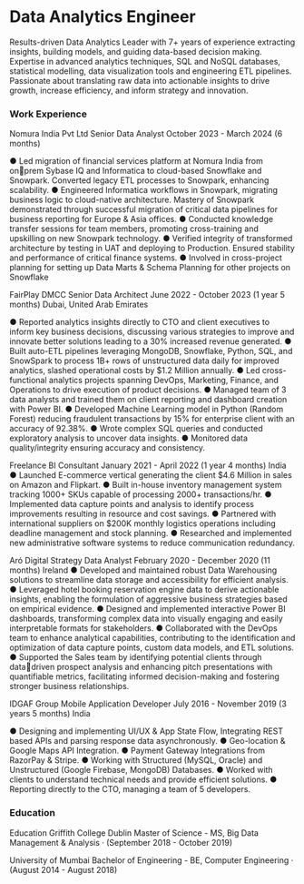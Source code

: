 # Data Analytics Engineer

Results-driven Data Analytics Leader with 7+ years of experience extracting insights, building models, and guiding data-based decision making. 
Expertise in advanced analytics techniques, SQL and NoSQL databases, statistical modelling, data visualization tools and engineering ETL pipelines.
Passionate about translating raw data into actionable insights to drive growth, increase efficiency, and inform strategy and innovation.

### Work Experience

Nomura India Pvt Ltd
Senior Data Analyst
October 2023 - March 2024 (6 months)

● Led migration of financial services platform at Nomura India from onprem Sybase IQ and Informatica to cloud-based Snowflake and Snowpark.
Converted legacy ETL processes to Snowpark, enhancing scalability.
● Engineered Informatica workflows in Snowpark, migrating business logic
to cloud-native architecture. Mastery of Snowpark demonstrated through
successful migration of critical data pipelines for business reporting for Europe
& Asia offices.
● Conducted knowledge transfer sessions for team members, promoting
cross-training and upskilling on new Snowpark technology.
● Verified integrity of transformed architecture by testing in UAT and deploying
to Production. Ensured stability and performance of critical finance systems.
● Involved in cross-project planning for setting up Data Marts & Schema
Planning for other projects on Snowflake

FairPlay DMCC
Senior Data Architect
June 2022 - October 2023 (1 year 5 months)
Dubai, United Arab Emirates

● Reported analytics insights directly to CTO and client executives to inform
key business decisions, discussing various strategies to improve and innovate
better solutions leading to a 30% increased revenue generated.
● Built auto-ETL pipelines leveraging MongoDB, Snowflake, Python, SQL,
and SnowSpark to process 1B+ rows of unstructured data daily for improved
analytics, slashed operational costs by $1.2 Million annually. 
● Led cross-functional analytics projects spanning DevOps, Marketing,
Finance, and Operations to drive execution of product decisions.
● Managed team of 3 data analysts and trained them on client reporting and
dashboard creation with Power BI.
● Developed Machine Learning model in Python (Random Forest) reducing
fraudulent transactions by 15% for enterprise client with an accuracy of
92.38%.
● Wrote complex SQL queries and conducted exploratory analysis to uncover
data insights.
● Monitored data quality/integrity ensuring accuracy and consistency.


Freelance BI Consultant
January 2021 - April 2022 (1 year 4 months)
India
● Launched E-commerce vertical generating the client $4.6 Million in sales on
Amazon and Flipkart.
● Built in-house inventory management system tracking 1000+ SKUs capable
of processing 2000+ transactions/hr.
● Implemented data capture points and analysis to identify process
improvements resulting in resource and cost savings.
● Partnered with international suppliers on $200K monthly logistics operations
including deadline management and stock planning.
● Researched and implemented new administrative software systems to
reduce communication redundancy.

Aró Digital Strategy
Data Analyst
February 2020 - December 2020 (11 months)
Ireland
● Developed and maintained robust Data Warehousing solutions to streamline
data storage and accessibility for efficient analysis.
● Leveraged hotel booking reservation engine data to derive actionable
insights, enabling the formulation of aggressive business strategies based on
empirical evidence.
● Designed and implemented interactive Power BI dashboards, transforming
complex data into visually engaging and easily interpretable formats for
stakeholders.
● Collaborated with the DevOps team to enhance analytical capabilities,
contributing to the identification and optimization of data capture points,
custom data models, and ETL solutions.
● Supported the Sales team by identifying potential clients through datadriven prospect analysis and enhancing pitch presentations with quantifiable
metrics, facilitating informed decision-making and fostering stronger business
relationships.


IDGAF Group
Mobile Application Developer
July 2016 - November 2019 (3 years 5 months)
India

● Designing and implementing UI/UX & App State Flow, Integrating REST
based APIs and parsing response data asynchronously.
● Geo-location & Google Maps API Integration.
● Payment Gateway Integrations from RazorPay & Stripe.
● Working with Structured (MySQL, Oracle) and Unstructured (Google
Firebase, MongoDB) Databases.
● Worked with clients to understand technical needs and provide efficient
solutions.
● Reporting directly to the CTO, managing a team of 5 developers.


### Education 

Education
Griffith College Dublin
Master of Science - MS, Big Data Management & Analysis · (September 2018 - October 2019)

University of Mumbai
Bachelor of Engineering - BE, Computer Engineering · (August 2014 - August 2018)


